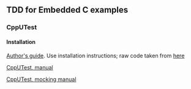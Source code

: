 ## TDD for Embedded C examples

### CppUTest
#### Installation
[Author's guide](https://github.com/jwgrenning/tddec-code). Use installation instructions; raw code taken from [here](https://pragprog.com/titles/jgade/source_code)

[CppUTest, manual](https://cpputest.github.io/manual.html)

[CppUTest, mocking manual](https://cpputest.github.io/mocking_manual.html)
